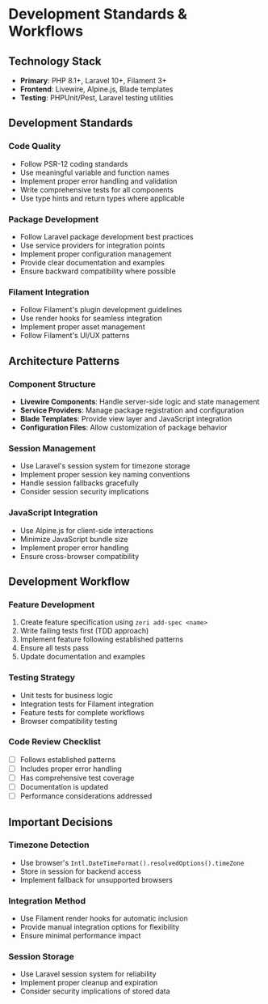 # Development Standards & Workflows

## Technology Stack
- **Primary**: PHP 8.1+, Laravel 10+, Filament 3+
- **Frontend**: Livewire, Alpine.js, Blade templates
- **Testing**: PHPUnit/Pest, Laravel testing utilities

## Development Standards

### Code Quality
- Follow PSR-12 coding standards
- Use meaningful variable and function names
- Implement proper error handling and validation
- Write comprehensive tests for all components
- Use type hints and return types where applicable

### Package Development
- Follow Laravel package development best practices
- Use service providers for integration points
- Implement proper configuration management
- Provide clear documentation and examples
- Ensure backward compatibility where possible

### Filament Integration
- Follow Filament's plugin development guidelines
- Use render hooks for seamless integration
- Implement proper asset management
- Follow Filament's UI/UX patterns

## Architecture Patterns

### Component Structure
- **Livewire Components**: Handle server-side logic and state management
- **Service Providers**: Manage package registration and configuration
- **Blade Templates**: Provide view layer and JavaScript integration
- **Configuration Files**: Allow customization of package behavior

### Session Management
- Use Laravel's session system for timezone storage
- Implement proper session key naming conventions
- Handle session fallbacks gracefully
- Consider session security implications

### JavaScript Integration
- Use Alpine.js for client-side interactions
- Minimize JavaScript bundle size
- Implement proper error handling
- Ensure cross-browser compatibility

## Development Workflow

### Feature Development
1. Create feature specification using `zeri add-spec <name>`
2. Write failing tests first (TDD approach)
3. Implement feature following established patterns
4. Ensure all tests pass
5. Update documentation and examples

### Testing Strategy
- Unit tests for business logic
- Integration tests for Filament integration
- Feature tests for complete workflows
- Browser compatibility testing

### Code Review Checklist
- [ ] Follows established patterns
- [ ] Includes proper error handling
- [ ] Has comprehensive test coverage
- [ ] Documentation is updated
- [ ] Performance considerations addressed

## Important Decisions

### Timezone Detection
- Use browser's `Intl.DateTimeFormat().resolvedOptions().timeZone`
- Store in session for backend access
- Implement fallback for unsupported browsers

### Integration Method
- Use Filament render hooks for automatic inclusion
- Provide manual integration options for flexibility
- Ensure minimal performance impact

### Session Storage
- Use Laravel session system for reliability
- Implement proper cleanup and expiration
- Consider security implications of stored data
